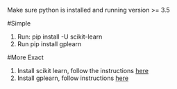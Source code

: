 Make sure python is installed and running version >= 3.5

#Simple
1. Run: pip install -U scikit-learn
2. Run pip install gplearn

#More Exact
1. Install scikit learn, follow the instructions [here](https://scikit-learn.org/dev/install.html)
2. Install gplearn, follow instructions [here](https://gplearn.readthedocs.io/en/stable/installation.html)
